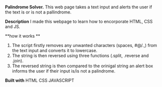 **Palindrome Solver.**
This web page takes a text input and alerts the user if the text is or is not a pallindrome.

**Description**
I made this webpage to learn how to encorporate HTML, CSS and JS. 

**how it works **
1. The script firstly removes any unwanted characters (spaces, #@/.,) from the text input and converts it to lowercase. 
2. The string is then reversed using three functions (.split, .reverse and .join).
3. The reversed string is then compared to the orinigal string an alert box informs the user if their input is/is not a palindrome. 


**Built with**
HTML
CSS
JAVASCRIPT
